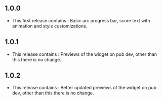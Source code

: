 ## 1.0.0

* This first release contains : Basic arc progress bar, score text with animation and style customizations.

## 1.0.1

* This release contains : Previews of the widget on pub dev, other than this there is no change.

## 1.0.2

* This release contains : Better updated previews of the widget on pub dev, other than this there is no change.

